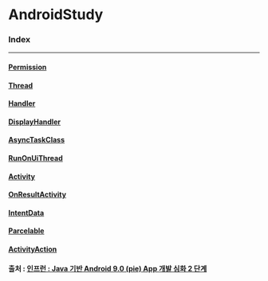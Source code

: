 # AndroidStudy

### Index

-----

#### [Permission](./Permission)

#### [Thread](./Thread)

#### [Handler](./Handler)

#### [DisplayHandler](./DisplayHandler)

#### [AsyncTaskClass](./AsyncTaskClass)

#### [RunOnUiThread](./RunOnUiThread)

#### [Activity](./ActivityRun)

#### [OnResultActivity](./OnResultActivity)

#### [IntentData](./IntentData)

#### [Parcelable](./Parcelable)

#### [ActivityAction](./ActivityAction)



#### 출처 : [인프런 : Java 기반 Android 9.0 (pie) App 개발 심화 2 단계](https://www.inflearn.com/course/android-pie-9-0-2)

